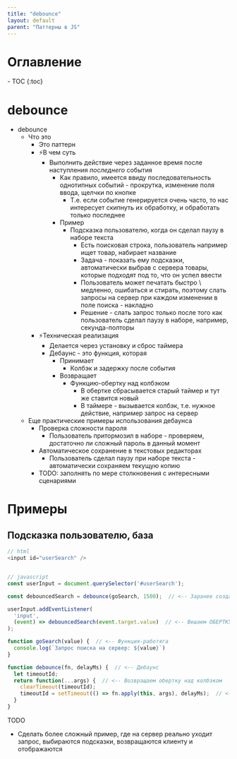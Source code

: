 ```yaml
---
title: "debounce"
layout: default
parent: "Паттерны в JS"
---
```




<h1>Оглавление</h1>
- TOC
{:toc}



# debounce

- debounce
  - Что это
    - Это паттерн
    - ⚡В чем суть
      - Выполнить действие через заданное время после наступления *последнего* события
        - Как правило, имеется ввиду последовательность однотипных событий - прокрутка, изменение поля ввода, щелчки по кнопке
          - Т.е. если событие генерируется очень часто, то нас интересует скипнуть их обработку, и обработать только последнее
        - Пример
          - Подсказка пользователю, когда он сделал паузу в наборе текста
            - Есть поисковая строка, пользователь например ищет товар, набирает название
            - Задача - показать ему подсказки, автоматически выбрав с сервера товары, которые подходят под то, что он успел ввести
            - Пользователь может печатать быстро \ медленно, ошибаться и стирать, поэтому слать запросы на сервер при каждом изменении в поле поиска - накладно
            - Решение - слать запрос только после того как пользователь сделал паузу в наборе, например, секунда-полторы
    - ⚡Техническая реализация
      - Делается через установку и сброс таймера
      - Дебаунс - это функция, которая
        - Принимает
          - Колбэк и задержку после события
        - Возвращает
          - Функцию-обертку над колбэком
            - В обертке сбрасывается старый таймер и тут же ставится новый
            - В таймере - вызывается колбэк, т.е. нужное действие, например запрос на сервер
  - Еще практические примеры использования дебаунса
    - Проверка сложности пароля
      - Пользователь притормозил в наборе - проверяем, достаточно ли сложный пароль в данный момент
    - Автоматическое сохранение в текстовых редакторах
      - Пользователь сделал паузу при наборе текста - автоматически сохраняем текущую копию
    - TODO: заполнять по мере столкновения с интересными сценариями



# Примеры

## Подсказка пользователю, база

```javascript
// html
<input id="userSearch" />


// javascript
const userInput = document.querySelector('#userSearch');

const debouncedSearch = debounce(goSearch, 1500);  // <-- Заранее создаем обертку

userInput.addEventListener(
  'input', 
  (event) => debouncedSearch(event.target.value)  // <-- Вешаем ОБЕРТКУ на обработчик
);

function goSearch(value) {  // <-- Функция-работяга
  console.log(`Запрос поиска на сервер: ${value}`)
}

function debounce(fn, delayMs) {  // <-- Дебаунс
  let timeoutId;
  return function(...args) {  // <-- Возвращаем обертку над колбэком
    clearTimeout(timeoutId);
    timeoutId = setTimeout(() => fn.apply(this, args), delayMs);  // <-- Вызываем колбэк в таймере
  }
}
```



TODO

- Сделать более сложный пример, где на сервер реально уходит запрос, выбираются подсказки, возвращаются клиенту и отображаются